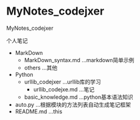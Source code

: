# MyNotes_codejxer
MyNotes_codejxer

个人笔记

- MarkDown  
  - MarkDown_syntax.md               ...markdown简单示例
  - others                           ...其他
- Python   
  - urllib_codejxer                  ...urllib库的学习
    - urllib_codejxe.md              ...笔记
  - basic_knowledge.md               ...python基本语法知识
- auto.py                            ...根据模块的方法列表自动生成笔记框架
- README.md                          ...this
